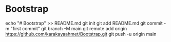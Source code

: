 # Bootstrap
echo "# Bootstrap" >> README.md
git init
git add README.md
git commit -m "first commit"
git branch -M main
git remote add origin https://github.com/karakayaahmet/Bootstrap.git
git push -u origin main
